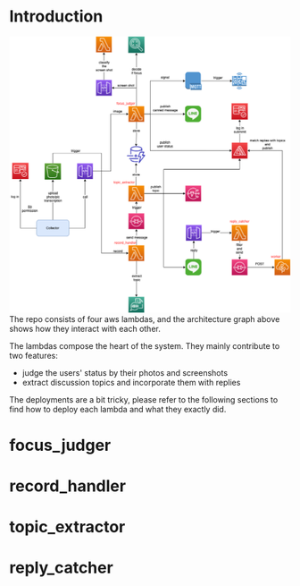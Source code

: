 # Introduction
![](architecture.png)
The repo consists of four aws lambdas, and the architecture graph above shows how they interact with each other.

The lambdas compose the heart of the system. They mainly contribute to two features:
  - judge the users' status by their photos and screenshots
  - extract discussion topics and incorporate them with replies

The deployments are a bit tricky, please refer to the following sections to find how to deploy each lambda and what they exactly did.

# focus_judger

# record_handler

# topic_extractor

# reply_catcher